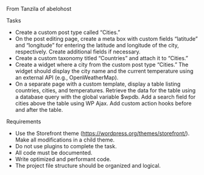 From Tanzila of abelohost

Tasks
- Create a custom post type called “Cities.”
- On the post editing page, create a meta box with custom fields “latitude” and “longitude” for entering the latitude and longitude of the city, respectively. Create additional fields if necessary.
- Create a custom taxonomy titled “Countries” and attach it to “Cities.”
- Create a widget where a city from the custom post type “Cities.” The widget should display the city name and the current temperature using an external API (e.g., OpenWeatherMap).
- On a separate page with a custom template, display a table listing countries, cities, and temperatures. Retrieve the data for the table using a database query with the global variable $wpdb. Add a search field for cities above the table using WP Ajax. Add custom action hooks before and after the table.

Requirements
- Use the Storefront theme (https://wordpress.org/themes/storefront/). Make all modifications in a child theme.
- Do not use plugins to complete the task.
- All code must be documented.
- Write optimized and performant code.
- The project file structure should be organized and logical.
